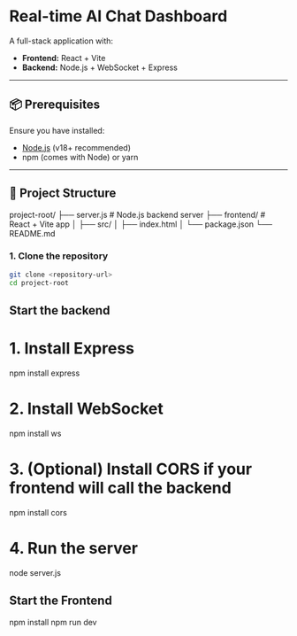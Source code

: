 # Real-time AI Chat Dashboard

A full-stack application with:
- **Frontend:** React + Vite
- **Backend:** Node.js + WebSocket + Express

---

## 📦 Prerequisites
Ensure you have installed:
- [Node.js](https://nodejs.org/) (v18+ recommended)
- npm (comes with Node) or yarn

---

## 📂 Project Structure
project-root/
├── server.js # Node.js backend server
├── frontend/ # React + Vite app
│ ├── src/
│ ├── index.html
│ └── package.json
└── README.md

### 1. Clone the repository
```bash
git clone <repository-url>
cd project-root
```

## Start the backend 
# 1. Install Express
npm install express

# 2. Install WebSocket
npm install ws

# 3. (Optional) Install CORS if your frontend will call the backend
npm install cors

# 4. Run the server
node server.js


## Start the Frontend 
npm install
npm run dev

